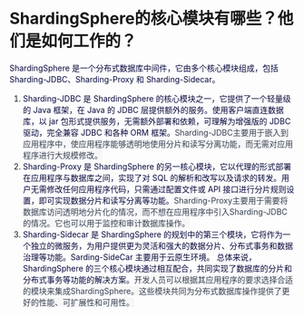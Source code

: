 # ShardingSphere的核心模块有哪些？他们是如何工作的？
<font style="color:rgb(5, 7, 59);">ShardingSphere 是一个分布式数据库中间件，它由多个核心模块组成，包括 Sharding-JDBC、Sharding-Proxy 和 Sharding-Sidecar。</font>
1. <font style="color:rgb(5, 7, 59);">Sharding-JDBC 是 ShardingSphere 的核心模块之一，它提供了一个轻量级的 Java 框架，在 Java 的 JDBC 层提供额外的服务。使用客户端直连数据库，以 jar 包形式提供服务，无需额外部署和依赖，可理解为增强版的 JDBC 驱动，完全兼容 JDBC 和各种 ORM 框架。</font><font style="color:rgb(55, 65, 81);background-color:rgb(247, 247, 248);">Sharding-JDBC主要用于嵌入到应用程序中，使应用程序能够透明地使用分片和读写分离功能，而无需对应用程序进行大规模修改。</font>
2. <font style="color:rgb(5, 7, 59);">Sharding-Proxy 是 ShardingSphere 的另一核心模块，它以代理的形式部署在应用程序与数据库之间，实现了对 SQL 的解析和改写以及请求的转发。用户无需修改任何应用程序代码，只需通过配置文件或 API 接口进行分片规则设置，即可实现数据分片和读写分离等功能。</font><font style="color:rgb(55, 65, 81);background-color:rgb(247, 247, 248);">Sharding-Proxy主要用于需要将数据库访问透明地分片化的情况，而不想在应用程序中引入Sharding-JDBC的情况。它也可以用于监控和审计数据库操作。</font>
3. <font style="color:rgb(5, 7, 59);">Sharding-Sidecar 是 ShardingSphere 的规划中的第三个模块，它将作为一个独立的微服务，为用户提供更为灵活和强大的数据分片、分布式事务和数据治理等功能。Sarding-SideCar 主要用于云原生环境。</font>
<font style="color:rgb(5, 7, 59);">总体来说，ShardingSphere 的三个核心模块通过相互配合，共同实现了数据库的分片和分布式事务等功能的解决方案。</font><font style="color:rgb(55, 65, 81);background-color:rgb(247, 247, 248);">开发人员可以根据其应用程序的要求选择合适的模块来集成ShardingSphere。这些模块共同为分布式数据库操作提供了更好的性能、可扩展性和可用性。</font>
